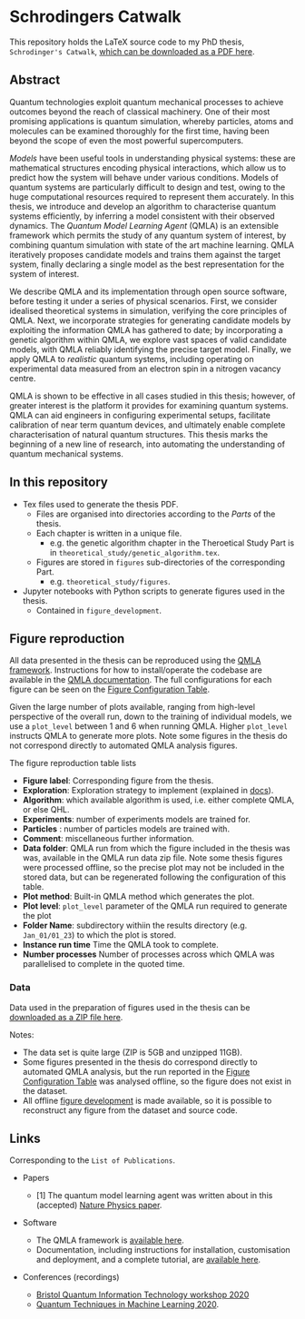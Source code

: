 # Schrodingers Catwalk

This repository holds the LaTeX source code to my PhD thesis, `Schrodinger's Catwalk`, 
[which can be downloaded as a PDF here](https://github.com/flynnbr11/schrodingers_catwalk/blob/main/thesis.pdf). 

## Abstract

Quantum technologies exploit quantum mechanical processes to achieve outcomes beyond the reach of classical machinery.
One of their most promising applications is quantum simulation, 
    whereby particles, atoms and molecules can be examined thoroughly for the first time, 
    having been beyond the scope of even the most powerful supercomputers. 

*Models* have been useful tools in understanding physical systems:
    these are mathematical structures encoding physical interactions,
    which allow us to predict how the system will behave under various conditions. 
Models of quantum systems are particularly difficult to design and test, 
    owing to the huge computational resources required to represent them accurately.
In this thesis, we introduce and develop an algorithm to characterise quantum systems efficiently, 
    by inferring a model consistent with their observed dynamics.
The *Quantum Model Learning Agent* (QMLA) is an extensible framework which permits 
    the study of any quantum system of interest, 
    by combining quantum simulation with state of the art machine learning.
QMLA iteratively proposes candidate models and trains them against the target system,
    finally declaring a single model as the best representation for the system of interest.  

We describe QMLA and its implementation through open source software,
    before testing it under a series of physical scenarios.
First, we consider idealised theoretical systems in simulation, 
    verifying the core principles of QMLA. 
Next, we incorporate strategies for generating candidate models
    by exploiting the information QMLA has gathered to date;
    by incorporating a genetic algorithm within QMLA, 
    we explore vast spaces of valid candidate models, with QMLA reliably identifying the precise target model.
Finally, we apply QMLA to *realistic* quantum systems, 
    including operating on experimental data measured from an electron spin in a nitrogen vacancy centre. 

QMLA is shown to be effective in all cases studied in this thesis;
    however, of greater interest is the platform it provides for examining quantum systems.
QMLA can aid engineers in configuring experimental setups, 
    facilitate calibration of near term quantum devices,
    and ultimately enable complete characterisation of natural quantum structures.
This thesis marks the beginning of a new line of research, 
    into automating the understanding of quantum mechanical systems.

## In this repository
* Tex files used to generate the thesis PDF. 
  * Files are organised into directories according to the *Parts* of the thesis.
  * Each chapter is written in a unique file.
    * e.g. the genetic algorithm chapter in the Theroetical Study Part is in ```theoretical_study/genetic_algorithm.tex```. 
  * Figures are stored in ```figures``` sub-directories of the corresponding Part.
    * e.g. ```theoretical_study/figures```.
* Jupyter notebooks with Python scripts to generate figures used in the thesis. 
  * Contained in ```figure_development```. 

## Figure reproduction
All data presented in the thesis can be reproduced using the [QMLA framework](https::/github.com/flynnbr11/QMLA). 
Instructions for how to install/operate the codebase are available in the [QMLA documentation](https://quantum-model-learning-agent.readthedocs.io/en/latest/).
The full configurations for each figure can be seen on the [Figure Configuration Table](https://github.com/flynnbr11/schrodingers_catwalk/blob/main/appendix/figures/figure_implementations.md). 

Given the large number of plots available, ranging from high-level perspective of the overall run, 
    down to the training of individual models, we use a ```plot_level``` between 1 and 6
    when running QMLA. 
Higher ```plot_level``` instructs QMLA to generate more plots.
Note some figures in the thesis do not correspond directly to automated QMLA analysis figures. 


The figure reproduction table lists

- **Figure label**: Corresponding figure from the thesis.
- **Exploration**: Exploration strategy to implement (explained in [docs](https://quantum-model-learning-agent.readthedocs.io/en/latest/)).
- **Algorithm**: which available algorithm is used, i.e. either complete QMLA, or else QHL.
- **Experiments**: number of experiments models are trained for.
- **Particles** : number of particles models are trained with.
- **Comment**: miscellaneous further information. 
- **Data folder**: QMLA run from which the figure included in the thesis was was, available in the QMLA run data zip file. Note some thesis figures were processed offline, so the precise plot may not be included in the stored data, but can be regenerated following the configuration of this table. 
- **Plot method**: Built-in QMLA method which generates the plot.
- **Plot level**: `plot_level` parameter of the QMLA run required to generate the plot
- **Folder 	Name**: subdirectory withiin the results directory (e.g. `Jan_01/01_23`) to which the plot is stored.
- **Instance run time** Time the QMLA took to complete. 
- **Number processes** Number of processes across which QMLA was parallelised to complete in the quoted time.

### Data
Data used in the preparation of figures used in the thesis can be [downloaded as a ZIP file here](https://drive.google.com/file/d/1tSMhjMccnvDvZGocN9avpbAvbpHhiWY8/view?usp=sharing).

Notes:
* The data set is quite large (ZIP is 5GB and unzipped 11GB).
* Some figures presented in the thesis do correspond directly to automated QMLA analysis, but the run reported in the [Figure Configuration Table](https://github.com/flynnbr11/schrodingers_catwalk/blob/main/appendix/figures/figure_implementations.md) was analysed offline, so the figure does not exist in the dataset. 
* All offline [figure development](https://github.com/flynnbr11/schrodingers_catwalk/tree/main/figure_development) is made available, so it is possible to reconstruct any figure from the dataset and source code. 

## Links
Corresponding to the `List of Publications`. 

* Papers
  * [1] The quantum model learning agent was written about in this (accepted) [Nature Physics paper](https://arxiv.org/abs/2002.06169). 

* Software
  * The QMLA framework is [available here](https::/github.com/flynnbr11/QMLA). 
  * Documentation, including instructions for installation, customisation and deployment, and a complete tutorial, are [available here](https://quantum-model-learning-agent.readthedocs.io/en/latest/). 

* Conferences (recordings)
  * [Bristol Quantum Information Technology workshop 2020](https://www.youtube.com/watch?v=m0UPG0aA0gY) 
  * [Quantum Techniques in Machine Learning 2020](https://www.youtube.com/watch?v=MppHO9HB2is).